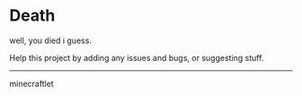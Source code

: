 # Death

well, you died i guess.

Help this project by adding any issues and bugs, or suggesting stuff.
____________________________________________________________________________________
minecraftlet
